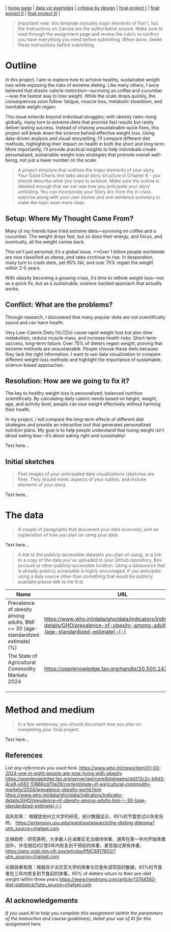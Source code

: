 | [home page](https://cmustudent.github.io/tswd-portfolio-templates/) | [data viz examples](dataviz-examples) | [critique by design](critique-by-design) | [final project I](final-project-part-one) | [final project II](final-project-part-two) | [final project III](final-project-part-three) |


> Important note: this template includes major elements of Part I, but the instructions on Canvas are the authoritative source.  Make sure to read through the assignment page and review the rubric to confirm you have everything you need before submitting.  When done, delete these instructions before submitting.

# Outline

In this project, I aim to explore how to achieve healthy, sustainable weight loss while exposing the risks of extreme dieting. Like many others, I once believed that drastic calorie restriction—surviving on coffee and cucumber—was the fastest way to lose weight. While the scale drops quickly, the consequences soon follow: fatigue, muscle loss, metabolic slowdown, and inevitable weight regain.  

This issue extends beyond individual struggles; with obesity rates rising globally, many turn to extreme diets that promise fast results but rarely deliver lasting success. Instead of chasing unsustainable quick fixes, this project will break down the science behind effective weight loss. Using data-driven analysis and visual storytelling, I’ll compare different diet methods, highlighting their impact on health in both the short and long term. More importantly, I’ll provide practical insights to help individuals create personalized, sustainable weight-loss strategies that promote overall well-being, not just a lower number on the scale.


> A project structure that outlines the major elements of your story.  Your Good Charts text talks about story structure in Chapter 8 - you should describe what you hope to achieve.  Make sure the outline is detailed enough that we can see how you anticipate your story unfolding.  You can incorporate your Story Arc from the in-class exercise along with your user stories and one sentence summary to make the topic even more clear.
>

## Setup: Where My Thought Came From?

Many of my friends have tried extreme diets—surviving on coffee and a cucumber. The weight drops fast, but so does their energy, and focus, and eventually, all the weight comes back.  

This isn’t just personal; it’s a global issue. **Over 1 billion people worldwide are now classified as obese, and rates continue to rise. In desperation, many turn to crash diets, yet 95% fail, and over 75% regain the weight within 2-5 years.  

With obesity becoming a growing crisis, it’s time to rethink weight loss—not as a quick fix, but as a sustainable, science-backed approach that actually works.

## Conflict: What are the problems?
Through research, I discovered that many popular diets are not scientifically sound and can harm health.

Very Low-Calorie Diets (VLCDs) cause rapid weight loss but also slow metabolism, reduce muscle mass, and increase health risks.
Short-term success, long-term failure: Over 75% of dieters regain weight, proving that extreme methods are unsustainable.
People choose these diets because they lack the right information. I want to use data visualization to compare different weight-loss methods and highlight the importance of sustainable, science-based approaches.

## Resolution: How are we going to fix it?
The key to healthy weight loss is personalized, balanced nutrition scientifically. By calculating daily caloric needs based on height, weight, age, and activity level, people can lose weight effectively without harming their health.

In my project, I will compare the long-term effects of different diet strategies and provide an interactive tool that generates personalized nutrition plans. My goal is to help people understand that losing weight isn’t about eating less—it’s about eating right and sustainably!

Text here...

## Initial sketches
> Post images of your anticipated data visualizations (sketches are fine). They should mimic aspects of your outline, and include elements of your story.  

Text here...

# The data
> A couple of paragraphs that document your data source(s), and an explanation of how you plan on using your data. 

Text here...

> A link to the publicly-accessible datasets you plan on using, or a link to a copy of the data you've uploaded to your Github repository, Box account or other publicly-accessible location. Using a datasource that is already publicly accessible is highly encouraged.  If you anticipate using a data source other than something that would be publicly available please talk to me first. 

| Name | URL | Description |
|------|-----|-------------|
|Prevalence of obesity among adults, BMI >= 30 (age-standardized estimate) (%) |https://www.who.int/data/gho/data/indicators/indicator-details/GHO/prevalence-of-obesity-among-adults-bmi-=-30-(age-standardized-estimate)-(-) |WHO (World Health Organization): Data on global obesity rates, include data and visualization(Map)   |
|The State of Agricultural Commodity Markets 2024      |https://openknowledge.fao.org/handle/20.500.14283/cd2144en     |Data on global obesity rates, include data and visualization(Map)             |
|      |     |             |
|      |     |             |
|      |     |             |

# Method and medium
> In a few sentences, you should document how you plan on completing your final project. 

Text here...

## References
_List any references you used here._
https://www.who.int/news/item/01-03-2024-one-in-eight-people-are-now-living-with-obesity
https://openknowledge.fao.org/server/api/core/bitstreams/dd212c2c-b6d3-4ce9-a582-51666cd70a28/content/state-of-agricultural-commodity-markets/2024/prevalence-obesity-world.html
https://www.who.int/data/gho/data/indicators/indicator-details/GHO/prevalence-of-obesity-among-adults-bmi-=-30-(age-standardized-estimate)-(-)

高失败率：
根据犹他州立大学的研究，统计数据显示，95%的节食尝试以失败告终。
https://extension.usu.edu/nutrition/research/the-dieting-dilemma?utm_source=chatgpt.com

反弹趋势：研究表明，大多数人在减重后无法维持体重，通常在第一年内开始体重回升，并在随后的2至5年内恢复到干预前的体重，甚至超过原有体重。 
https://pmc.ncbi.nlm.nih.gov/articles/PMC6917653/?utm_source=chatgpt.com

长期效果有限：根据宾夕法尼亚大学的体重与饮食失调项目的数据，65%的节食者在三年内恢复到节食前的体重。65% of dieters return to their pre-diet weight within three years
https://www.livestrong.com/article/13764583-diet-statistics/?utm_source=chatgpt.com



## AI acknowledgements
_If you used AI to help you complete this assignment (within the parameters of the instruction and course guidelines), detail your use of AI for this assignment here._
